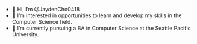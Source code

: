 - 👋 Hi, I’m @JaydenCho0418
- 👀 I’m interested in opportunities to learn and develop my skills in the Computer Science field.
- 🌱 I’m currently pursuing a BA in Computer Science at the Seattle Pacific University.

<!---
JaydenCho0418/JaydenCho0418 is a ✨ special ✨ repository because its `README.md` (this file) appears on your GitHub profile.
You can click the Preview link to take a look at your changes.
--->
